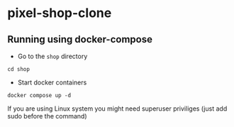 # pixel-shop-clone


## Running using docker-compose

- Go to the ```shop``` directory
```
cd shop
```

- Start docker containers

```
docker compose up -d
```
If you are using Linux system you might need superuser priviliges (just add sudo before the command)

